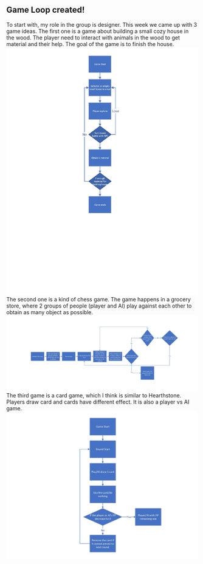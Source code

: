 ## Game Loop created!

To start with, my role in the group is designer.
This week we came up with 3 game ideas.
The first one is a game about building a small cozy house in the wood. The player need to interact with animals in the wood to get material and their help. The goal of the game is to finish the house.
![GameRough1](https://github.com/JackyBai0423/GameDev-Blog/blob/c43a393a262d26227ca25e0719bb0370d402b4ab/GameRough1.jpg)
The second one is a kind of chess game. The game happens in a grocery store, where 2 groups of people (player and AI) play against each other to obtain as many object as possible.
![GameRough2](https://github.com/JackyBai0423/GameDev-Blog/blob/c43a393a262d26227ca25e0719bb0370d402b4ab/GameRough2.jpg)
The third game is a card game, which I think is similar to Hearthstone. Players draw card and cards have different effect. It is also a player vs AI game.
![GameRough3](https://github.com/JackyBai0423/GameDev-Blog/blob/c43a393a262d26227ca25e0719bb0370d402b4ab/GameRough3.jpg)
